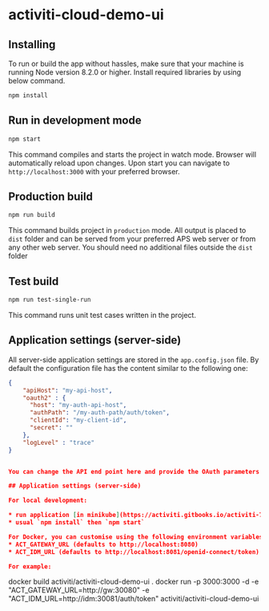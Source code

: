 # activiti-cloud-demo-ui

## Installing

To run or build the app without hassles, make sure that your machine is running Node version 8.2.0 or higher. Install required libraries by using below command.

```sh
npm install
```

## Run in development mode

```sh
npm start
```

This command compiles and starts the project in watch mode.
Browser will automatically reload upon changes.
Upon start you can navigate to `http://localhost:3000` with your preferred browser.

## Production build

```sh
npm run build
```

This command builds project in `production` mode.
All output is placed to `dist` folder and can be served from your preferred APS web server or from any other web server.
You should need no additional files outside the `dist` folder

## Test build

```sh
npm run test-single-run
```

This command runs unit test cases written in the project.

## Application settings (server-side)

All server-side application settings are stored in the `app.config.json` file.
By default the configuration file has the content similar to the following one:

```json
{
    "apiHost": "my-api-host",
    "oauth2" : {
      "host": "my-auth-api-host",
      "authPath": "/my-auth-path/auth/token",
      "clientId": "my-client-id",
      "secret": ""
    },
    "logLevel" : "trace"
}


You can change the API end point here and provide the OAuth parameters of your external providers.

## Application settings (server-side)

For local development:

* run application [in minikube](https://activiti.gitbooks.io/activiti-7-developers-guide/content/getting-started/minikube.html)
* usual `npm install` then `npm start`

For Docker, you can customise using the following environment variables:
* ACT_GATEWAY_URL (defaults to http://localhost:8080)
* ACT_IDM_URL (defaults to http://localhost:8081/openid-connect/token)

For example:

```
docker build activiti/activiti-cloud-demo-ui .
docker run -p 3000:3000 -d -e "ACT_GATEWAY_URL=http://gw:30080" -e "ACT_IDM_URL=http://idm:30081/auth/token" activiti/activiti-cloud-demo-ui
```

